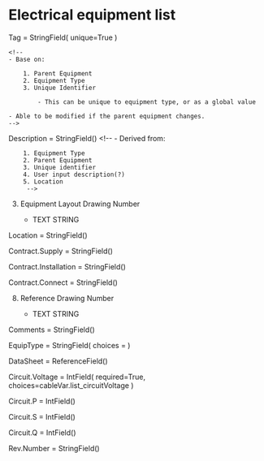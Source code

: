 # Electrical equipment list

Tag = StringField(
    unique=True
    )

	<!--
    - Base on:

		1. Parent Equipment
		2. Equipment Type
		3. Unique Identifier

			- This can be unique to equipment type, or as a global value

	- Able to be modified if the parent equipment changes.
    -->

Description = StringField()
	<!--
	- Derived from:

		1. Equipment Type
		2. Parent Equipment
		3. Unique identifier
		4. User input description(?)
		5. Location
		 -->

3.	Equipment Layout Drawing Number

	- TEXT STRING

Location = StringField()
<!--
    - Determined from predefined list
	    - TblLocation
    - This is a process area location
    -->

Contract.Supply = StringField()
<!--
    - Determined from predefined list
	    - TblSupplyPackage
        -->

Contract.Installation = StringField()
<!--
	- Determined from predefined list
	    - TblInstallPackage
	    -->

Contract.Connect = StringField()
<!--
	- Determined from predefined list
	    - TblConnectPackage
        -->

8. Reference Drawing Number

	- TEXT STRING

Comments = StringField()
<!--
	- TEXT STRING (enumerated)
	- Separate Table
	    - TblEquipmentListComments
    -->

EquipType = StringField(
    choices = <EquipType List>
    )
<!--
	- Determined from predefined list
	    - TblEquipType
    -->

DataSheet = ReferenceField()
<!--
	- Refers to DataSheet collection
    -->

Circuit.Voltage = IntField(
        required=True,
        choices=cableVar.list_circuitVoltage
    )

Circuit.P = IntField()
<!--
    - This is kW
    -->

Circuit.S = IntField()
<!--
    - This is kVA
    -->

Circuit.Q = IntField()
<!--
    - This is kVAr
    -->

Rev.Number = StringField()
<!--
	- AUTO GENERATED
	- Autoupdated when a field is changed.
    -->
